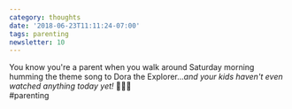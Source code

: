 ```yaml
---
category: thoughts
date: '2018-06-23T11:11:24-07:00'
tags: parenting
newsletter: 10
---
```


You know you're a parent when you walk around Saturday morning humming the theme song to Dora the Explorer...*and your kids haven't even watched anything today yet!* 🤣🤣🤣  
#parenting